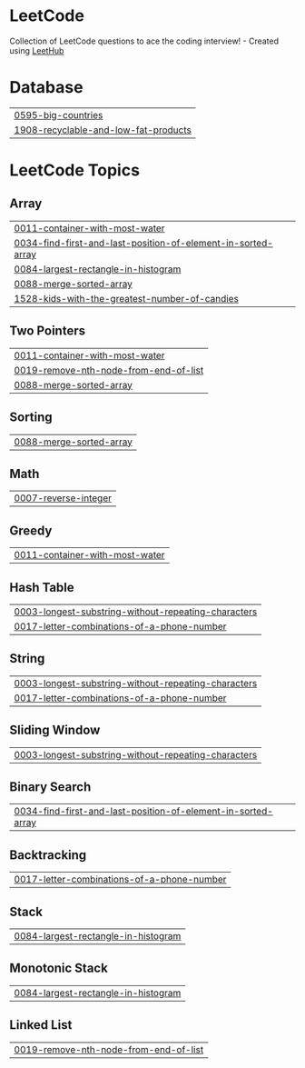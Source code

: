 # LeetCode
Collection of LeetCode questions to ace the coding interview! - Created using [LeetHub](https://github.com/QasimWani/LeetHub)


# Database
|  |
| ------- |
| [0595-big-countries](https://github.com/AliNaqvi110/LeetCode/tree/master/0595-big-countries) |
| [1908-recyclable-and-low-fat-products](https://github.com/AliNaqvi110/LeetCode/tree/master/1908-recyclable-and-low-fat-products) |
<!---LeetCode Topics Start-->
# LeetCode Topics
## Array
|  |
| ------- |
| [0011-container-with-most-water](https://github.com/AliNaqvi110/LeetCode/tree/master/0011-container-with-most-water) |
| [0034-find-first-and-last-position-of-element-in-sorted-array](https://github.com/AliNaqvi110/LeetCode/tree/master/0034-find-first-and-last-position-of-element-in-sorted-array) |
| [0084-largest-rectangle-in-histogram](https://github.com/AliNaqvi110/LeetCode/tree/master/0084-largest-rectangle-in-histogram) |
| [0088-merge-sorted-array](https://github.com/AliNaqvi110/LeetCode/tree/master/0088-merge-sorted-array) |
| [1528-kids-with-the-greatest-number-of-candies](https://github.com/AliNaqvi110/LeetCode/tree/master/1528-kids-with-the-greatest-number-of-candies) |
## Two Pointers
|  |
| ------- |
| [0011-container-with-most-water](https://github.com/AliNaqvi110/LeetCode/tree/master/0011-container-with-most-water) |
| [0019-remove-nth-node-from-end-of-list](https://github.com/AliNaqvi110/LeetCode/tree/master/0019-remove-nth-node-from-end-of-list) |
| [0088-merge-sorted-array](https://github.com/AliNaqvi110/LeetCode/tree/master/0088-merge-sorted-array) |
## Sorting
|  |
| ------- |
| [0088-merge-sorted-array](https://github.com/AliNaqvi110/LeetCode/tree/master/0088-merge-sorted-array) |
## Math
|  |
| ------- |
| [0007-reverse-integer](https://github.com/AliNaqvi110/LeetCode/tree/master/0007-reverse-integer) |
## Greedy
|  |
| ------- |
| [0011-container-with-most-water](https://github.com/AliNaqvi110/LeetCode/tree/master/0011-container-with-most-water) |
## Hash Table
|  |
| ------- |
| [0003-longest-substring-without-repeating-characters](https://github.com/AliNaqvi110/LeetCode/tree/master/0003-longest-substring-without-repeating-characters) |
| [0017-letter-combinations-of-a-phone-number](https://github.com/AliNaqvi110/LeetCode/tree/master/0017-letter-combinations-of-a-phone-number) |
## String
|  |
| ------- |
| [0003-longest-substring-without-repeating-characters](https://github.com/AliNaqvi110/LeetCode/tree/master/0003-longest-substring-without-repeating-characters) |
| [0017-letter-combinations-of-a-phone-number](https://github.com/AliNaqvi110/LeetCode/tree/master/0017-letter-combinations-of-a-phone-number) |
## Sliding Window
|  |
| ------- |
| [0003-longest-substring-without-repeating-characters](https://github.com/AliNaqvi110/LeetCode/tree/master/0003-longest-substring-without-repeating-characters) |
## Binary Search
|  |
| ------- |
| [0034-find-first-and-last-position-of-element-in-sorted-array](https://github.com/AliNaqvi110/LeetCode/tree/master/0034-find-first-and-last-position-of-element-in-sorted-array) |
## Backtracking
|  |
| ------- |
| [0017-letter-combinations-of-a-phone-number](https://github.com/AliNaqvi110/LeetCode/tree/master/0017-letter-combinations-of-a-phone-number) |
## Stack
|  |
| ------- |
| [0084-largest-rectangle-in-histogram](https://github.com/AliNaqvi110/LeetCode/tree/master/0084-largest-rectangle-in-histogram) |
## Monotonic Stack
|  |
| ------- |
| [0084-largest-rectangle-in-histogram](https://github.com/AliNaqvi110/LeetCode/tree/master/0084-largest-rectangle-in-histogram) |
## Linked List
|  |
| ------- |
| [0019-remove-nth-node-from-end-of-list](https://github.com/AliNaqvi110/LeetCode/tree/master/0019-remove-nth-node-from-end-of-list) |
<!---LeetCode Topics End-->